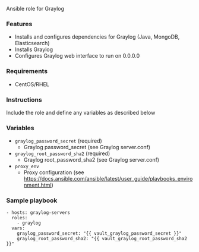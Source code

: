 Ansible role for Graylog

### Features

- Installs and configures dependencies for Graylog (Java, MongoDB, Elasticsearch)
- Installs Graylog
- Configures Graylog web interface to run on 0.0.0.0


### Requirements

- CentOS/RHEL


### Instructions

Include the role and define any variables as described below


### Variables

- `graylog_password_secret` (required)
    - Graylog password_secret (see Graylog server.conf)
- `graylog_root_password_sha2` (required)
    - Graylog root_password_sha2 (see Graylog server.conf)
- `proxy_env`
    - Proxy configuration (see https://docs.ansible.com/ansible/latest/user_guide/playbooks_environment.html)


### Sample playbook

    - hosts: graylog-servers
      roles:
        - graylog
      vars:
        graylog_password_secret: "{{ vault_graylog_password_secret }}"
        graylog_root_password_sha2: "{{ vault_graylog_root_password_sha2 }}"
